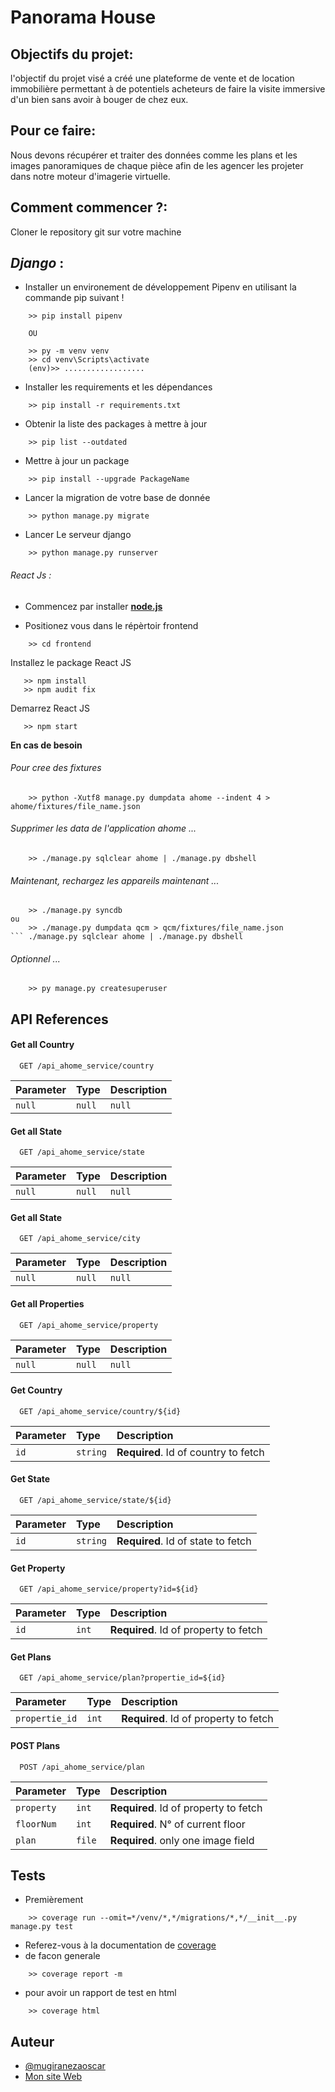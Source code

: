 # **Panorama House**

## Objectifs du projet:
l'objectif du projet visé a créé une plateforme de vente et de location immobilière permettant à de potentiels acheteurs de faire la visite immersive d'un bien sans avoir à bouger de chez eux.

## Pour ce faire:

Nous devons récupérer et traiter des données comme les plans et les images panoramiques de chaque pièce afin de les agencer les projeter dans notre moteur d'imagerie virtuelle.

## Comment commencer ?:
Cloner le repository git sur votre machine
## _Django_ :
- Installer un environement de développement Pipenv en utilisant la commande pip suivant !

```
    >> pip install pipenv
    
    OU
    
    >> py -m venv venv
    >> cd venv\Scripts\activate
    (env)>> ..................
```

- Installer les requirements et les dépendances

```
    >> pip install -r requirements.txt
```

- Obtenir la liste des packages à mettre à jour

```
    >> pip list --outdated
```
- Mettre à jour un package

```
    >> pip install --upgrade PackageName
```
- Lancer la migration de votre base de donnée

```
    >> python manage.py migrate
```

- Lancer Le serveur django 

```
    >> python manage.py runserver
```
    
###### _React Js_ :
- Commencez par installer [**node.js**](https://nodejs.org/)

- Positionez vous dans le répèrtoir frontend
```
    >> cd frontend
```

Installez le package React JS
```
   >> npm install
   >> npm audit fix
```

Demarrez React JS
```
   >> npm start
```
**En cas de besoin**

###### Pour cree des fixtures
```
    >> python -Xutf8 manage.py dumpdata ahome --indent 4 > ahome/fixtures/file_name.json
```
###### Supprimer les data de l'application ahome ...

```
    >> ./manage.py sqlclear ahome | ./manage.py dbshell
```
###### Maintenant, rechargez les appareils maintenant ...

```
    >> ./manage.py syncdb
ou
    >> ./manage.py dumpdata qcm > qcm/fixtures/file_name.json
``` ./manage.py sqlclear ahome | ./manage.py dbshell
```
###### Optionnel ...

```
    >> py manage.py createsuperuser
```

## API References

#### Get all Country

```http
  GET /api_ahome_service/country
```

| Parameter | Type     | Description                |
| :-------- | :------- | :------------------------- |
| `null` | `null` | `null` |

#### Get all State

```http
  GET /api_ahome_service/state
```

| Parameter | Type     | Description                |
| :-------- | :------- | :------------------------- |
| `null` | `null` | `null` |

#### Get all State

```http
  GET /api_ahome_service/city
```

| Parameter | Type     | Description                |
| :-------- | :------- | :------------------------- |
| `null` | `null` | `null` |

#### Get all Properties

```http
  GET /api_ahome_service/property
```

| Parameter | Type     | Description                |
| :-------- | :------- | :------------------------- |
| `null` | `null` | `null` |

#### Get Country


```http
  GET /api_ahome_service/country/${id}
```

| Parameter | Type     | Description                |
| :-------- | :------- | :------------------------- |
| `id`      | `string` | **Required**. Id of country to fetch |


#### Get  State

```http
  GET /api_ahome_service/state/${id}
```

| Parameter | Type     | Description                |
| :-------- | :------- | :------------------------- |
| `id`      | `string` | **Required**. Id of state to fetch |

#### Get  Property

```http
  GET /api_ahome_service/property?id=${id}
```

| Parameter | Type     | Description                |
| :-------- | :------- | :------------------------- |
| `id`      | `int` | **Required**. Id of property to fetch |

#### Get  Plans

```http
  GET /api_ahome_service/plan?propertie_id=${id}
```

| Parameter | Type     | Description                |
| :-------- | :------- | :------------------------- |
| `propertie_id`      | `int` | **Required**. Id of property to fetch |

#### POST  Plans

```http
  POST /api_ahome_service/plan
```

| Parameter | Type     | Description                |
| :-------- | :------- | :------------------------- |
| `property`      | `int` | **Required**. Id of property to fetch |
| `floorNum`      | `int` | **Required**. N° of current floor |
| `plan`      | `file` | **Required**. only one image field |

## Tests
* Premièrement 
```
    >> coverage run --omit=*/venv/*,*/migrations/*,*/__init__.py manage.py test
```
* Referez-vous à la documentation de [coverage](https://coverage.readthedocs.io/en/6.2/)
* de facon generale
```    
    >> coverage report -m
```
* pour avoir un rapport de test en html
```    
    >> coverage html
```

## Auteur

- [@mugiranezaoscar](https://github.com/mugiraneza/)
- [Mon site Web](https://mugiraneza.com)

  
